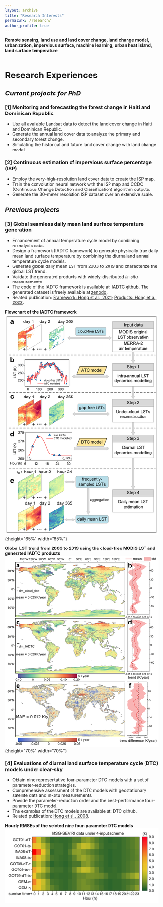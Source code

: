 ```yaml
---
layout: archive
title: "Research Interests"
permalink: /research/
author_profile: true
---
```



<!-- # Research Interests -->

**Remote sensing, land use and land cover change, land change model, urbanization, impervious surface, machine learning, urban heat island, land surface temperature**
<br>
<br>

# Research Experiences
## *Current projects for PhD*
### [1] Monitoring and forecasting the forest change in Haiti and Dominican Republic 
* Use all available Landsat data to detect the land cover change in Haiti and Dominican Republic.
* Generate the annual land cover data to analyze the primary and secondary forest change.
* Simulating the historical and future land cover change with land change model.

### [2] Continuous estimation of impervious surface percentage (ISP)
* Employ the very-high-resolution land cover data to create the ISP map.
* Train the convolution neural network with the ISP map and CCDC (Continuous Change Detection and Classification) algorithm outputs.
* Generate the 30-meter resolution ISP dataset over an extensive scale.

## *Previous projects*
### [3] Global seamless daily mean land surface temperature generation
* Enhancement of annual temperature cycle model by combining reanalysis data.
* Design a framework (IADTC framework) to generate physically true daily mean land surface temperature by combining the diurnal and annual temperature cycle models.
* Generate global daily mean LST from 2003 to 2019 and characterize the global LST trend.
* Validate the generated products with widely-distributed *in-situ* measurements. 
* The code of the IADTC framework is available at: [IADTC github](https://github.com/faluhong/IADTC-framework). The generated dataset is freely available at [zenodo](https://zenodo.org/record/6287052).
* Related publication: [Framework: Hong et al., 2021](https://www.sciencedirect.com/science/article/pii/S0034425721003321); [Products: Hong et a., 2022](https://essd.copernicus.org/articles/14/3091/2022/).

**Flowchart of the IADTC framework**
<br>
![IADTC framework](/images/2021_daily_mean_LST_framework.jpg){:height="65%" width="65%"}
<br>

**Global LST trend from 2003 to 2019 using the cloud-free MODIS LST and generated IADTC products**
![IADTC framework](/images/Global_LST_trend_2003_2019.jpg){:height="70%" width="70%"}


### [4] Evaluations of diurnal land surface temperature cycle (DTC) models under clear-sky	
* Obtain nine representative four-parameter DTC models with a set of parameter-reduction strategies.
* Comprehensive assessment of the DTC models with geostationary satellite data and in-situ measurements.
* Provide the parameter-reduction order and the best-performance four-parameter DTC model.
* The examples of the DTC models are available at: [DTC github](https://github.com/faluhong/ATC-and-DTC-Code).
* Related publication: [Hong et al., 2008](https://www.sciencedirect.com/science/article/pii/S0924271618301710).

**Hourly RMSEs of the selcted nine four-parameter DTC models**
![image_four_parameter_DTC](/images/MSG-SEVIRI_four_points.png)










